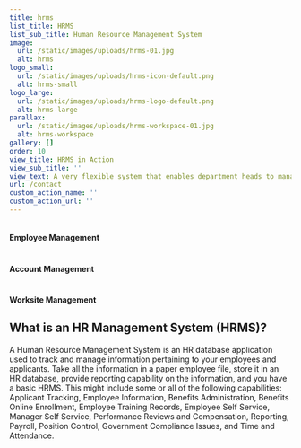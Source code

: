 ```yaml
---
title: hrms
list_title: HRMS
list_sub_title: Human Resource Management System
image:
  url: /static/images/uploads/hrms-01.jpg
  alt: hrms
logo_small:
  url: /static/images/uploads/hrms-icon-default.png
  alt: hrms-small
logo_large:
  url: /static/images/uploads/hrms-logo-default.png
  alt: hrms-large
parallax:
  url: /static/images/uploads/hrms-workspace-01.jpg
  alt: hrms-workspace
gallery: []
order: 10
view_title: HRMS in Action
view_sub_title: ''
view_text: A very flexible system that enables department heads to manage employee schedules, evaluations, and attendance. All employees have their own account where they can access and view the status of their daily attendance, evaluations and payroll details.
url: /contact
custom_action_name: ''
custom_action_url: ''
---
```

<section id="hrms-features" class="work-features">
  <div class="row section-header">
    <div class="col-four md-four tab-full mob-full work-features-content" data-aos="fade-up" data-aos-delay="100">
      <img src="/static/images/iso-employee.png" alt="">
      <h4>Employee Management</h4>
    </div>
    <div class="col-four md-four tab-full mob-full work-features-content" data-aos="fade-up" data-aos-delay="200">
      <img src="/static/images/iso-account.png" alt="">
      <h4>Account Management</h4>
    </div>
    <div class="col-four md-four tab-full mob-full work-features-content" data-aos="fade-up" data-aos-delay="300">
      <img src="/static/images/iso-worksite.png" alt="">
      <h4>Worksite Management</h4>
    </div>
  </div>
  <div class="row section-header hrms-faq" data-aos="fade-right">
    <div class="col-full md-full tab-full mob-full">
      <h1 class="display-1">What is an HR Management System (HRMS)?</h1>
      <p class="lead">A Human Resource Management System is an HR database application used to track and manage information pertaining to your employees and applicants. Take all the information in a paper employee file, store it in an HR database, provide reporting capability on the information, and you have a basic HRMS. This might include some or all of the following capabilities: Applicant Tracking, Employee Information, Benefits Administration, Benefits Online Enrollment, Employee Training Records, Employee Self Service, Manager Self Service, Performance Reviews and Compensation, Reporting, Payroll, Position Control, Government Compliance Issues, and Time and Attendance.</p>
    </div>
  </div>
</section>
